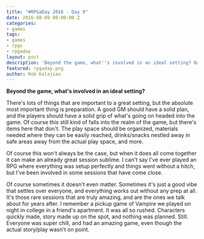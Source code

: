 ```yaml
---
title: "#RPGaDay 2016 - Day 9"
date: 2016-08-09 00:00:00 Z
categories:
- games
tags:
- games
- rpgs
- rpgaday
layout: post
description: 'Beyond the game, what''s involved in an ideal setting? Day 9 of #RPGaDay.'
featured: rpgaday.png
author: Rob Kalajian
---
```


**Beyond the game, what's involved in an ideal setting?**

There's lots of things that are important to a great setting, but the absolute most important thing is preparation. A good GM should have a solid plan, and the players should have a solid grip of what's going on headed into the game. Of course this still kind of falls into the realm of the game, but there's items here that don't. The play space should be organized, materials needed where they can be easily reached, drinks/snacks nestled away in safe areas away from the actual play space, and more.

Of course this won't always be the case, but when it does all come together it can make an already great session sublime. I can't say I've ever played an RPG where everything was setup perfectly and things went without a hitch, but I've been involved in some sessions that have come close.

Of course sometimes it doesn't even matter. Sometimes it's just a good vibe that settles over everyone, and everything works out without any prep at all. It's those rare sessions that are truly amazing, and are the ones we talk about for years after. I remember a pickup game of Vampire we played on night in college in a friend's apartment. It was all so rushed. Characters quickly made, story made up on the spot, and nothing was planned. Still. Everyone was super chill, and had an amazing game, even though the actual story/play wasn't on point.
